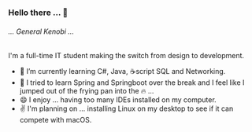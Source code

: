 ### Hello there ... 👋
###### ... General Kenobi ... 



I'm a full-time IT student making the switch from design to development.

- 🔭 I’m currently learning C#, Java, :coffee:script SQL and Networking.
- 🤔 I tried to learn Spring and Springboot over the break and I feel like I jumped out of the frying pan into the :fire: ...
- 😄 I enjoy ... having too many IDEs installed on my computer.
- :v: I'm planning on ... installing Linux on my desktop to see if it can compete with macOS.
